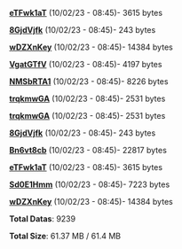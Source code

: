 [**eTFwk1aT**](/data/eTFwk1aT.txt) (10/02/23 - 08:45)- 3615 bytes

[**8GjdVjfk**](/data/8GjdVjfk.txt) (10/02/23 - 08:45)- 243 bytes

[**wDZXnKey**](/data/wDZXnKey.txt) (10/02/23 - 08:45)- 14384 bytes

[**VgatGTfV**](/data/VgatGTfV.txt) (10/02/23 - 08:45)- 4197 bytes

[**NMSbRTA1**](/data/NMSbRTA1.txt) (10/02/23 - 08:45)- 8226 bytes

[**trqkmwGA**](/data/trqkmwGA.txt) (10/02/23 - 08:45)- 2531 bytes

[**trqkmwGA**](/data/trqkmwGA.txt) (10/02/23 - 08:45)- 2531 bytes

[**8GjdVjfk**](/data/8GjdVjfk.txt) (10/02/23 - 08:45)- 243 bytes

[**Bn6vt8cb**](/data/Bn6vt8cb.txt) (10/02/23 - 08:45)- 22817 bytes

[**eTFwk1aT**](/data/eTFwk1aT.txt) (10/02/23 - 08:45)- 3615 bytes

[**Sd0E1Hmm**](/data/Sd0E1Hmm.txt) (10/02/23 - 08:45)- 7223 bytes

[**wDZXnKey**](/data/wDZXnKey.txt) (10/02/23 - 08:45)- 14384 bytes

**Total Datas**: 9239

**Total Size**: 61.37 MB / 61.4 MB